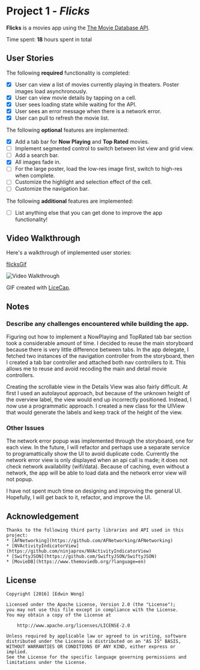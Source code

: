 # Project 1 - *Flicks*

**Flicks** is a movies app using the [The Movie Database API](http://docs.themoviedb.apiary.io/#).

Time spent: **18** hours spent in total

## User Stories

The following **required** functionality is completed:

- [x] User can view a list of movies currently playing in theaters. Poster images load asynchronously.
- [x] User can view movie details by tapping on a cell.
- [x] User sees loading state while waiting for the API.
- [x] User sees an error message when there is a network error.
- [x] User can pull to refresh the movie list.

The following **optional** features are implemented:

- [x] Add a tab bar for **Now Playing** and **Top Rated** movies.
- [ ] Implement segmented control to switch between list view and grid view.
- [ ] Add a search bar.
- [x] All images fade in.
- [ ] For the large poster, load the low-res image first, switch to high-res when complete.
- [ ] Customize the highlight and selection effect of the cell.
- [ ] Customize the navigation bar.

The following **additional** features are implemented:

- [ ] List anything else that you can get done to improve the app functionality!

## Video Walkthrough

Here's a walkthrough of implemented user stories:

[flicksGif](http://i.imgur.com/qBLuzIe.gifv)

![Video Walkthrough](flicks.gif)

GIF created with [LiceCap](http://www.cockos.com/licecap/).

## Notes

### Describe any challenges encountered while building the app.

Figuring out how to implement a NowPlaying and TopRated tab bar section took a considerable amount of time. I decided to reuse the main storyboard because there is very little difference between tabs.  In the app delegate, I fetched two instances of the navigation controller from the storyboard, then I created a tab bar controller and attached both nav controllers to it. This allows me to reuse and avoid recoding the main and detail movie controllers.

Creating the scrollable view in the Details View was also fairly difficult.  At first I used an autolayout approach, but because of the unknown height of the overview label, the view would end up incorrectly positioned. Instead, I now use a programmatic approach. I created a new class for the UIView that would generate the labels and keep track of the height of the view.


### Other Issues
The network error popup was implemented through the storyboard, one for each view.  In the future, I will refactor and perhaps use a separate service to programattically show the UI to avoid duplicate code.  Currently the network error view is only displayed when an api call is made; it does not check network availability (wifi/data).  Because of caching, even without a network, the app will be able to load data and the network error view will not popup.

I have not spent much time on designing and improving the general UI.  Hopefully, I will get back to it, refactor, and improve the UI.



## Acknowledgement

    Thanks to the following third party libraries and API used in this project:
    * [AFNetworking](https://github.com/AFNetworking/AFNetworking)
    * [NVActivityIndicatorView](https://github.com/ninjaprox/NVActivityIndicatorView)
    * [SwiftyJSON](https://github.com/SwiftyJSON/SwiftyJSON)
    * [MovieDB](https://www.themoviedb.org/?language=en)

## License

    Copyright [2016] [Edwin Wong]

    Licensed under the Apache License, Version 2.0 (the "License");
    you may not use this file except in compliance with the License.
    You may obtain a copy of the License at

        http://www.apache.org/licenses/LICENSE-2.0

    Unless required by applicable law or agreed to in writing, software
    distributed under the License is distributed on an "AS IS" BASIS,
    WITHOUT WARRANTIES OR CONDITIONS OF ANY KIND, either express or implied.
    See the License for the specific language governing permissions and
    limitations under the License.
